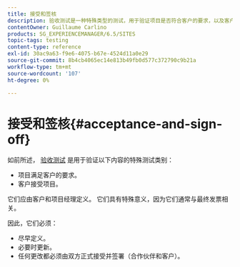 ```yaml
---
title: 接受和签核
description: 验收测试是一种特殊类型的测试，用于验证项目是否符合客户的要求，以及客户是否接受项目
contentOwner: Guillaume Carlino
products: SG_EXPERIENCEMANAGER/6.5/SITES
topic-tags: testing
content-type: reference
exl-id: 30ac9a63-f9e6-4075-b67e-4524d11a0e29
source-git-commit: 8b4cb4065ec14e813b49fb0d577c372790c9b21a
workflow-type: tm+mt
source-wordcount: '107'
ht-degree: 0%

---
```


# 接受和签核{#acceptance-and-sign-off}

如前所述， [验收测试](/help/sites-developing/planning.md) 是用于验证以下内容的特殊测试类别：

* 项目满足客户的要求。
* 客户接受项目。

它们应由客户和项目经理定义。 它们具有特殊意义，因为它们通常与最终发票相关。

因此，它们必须：

* 尽早定义。
* 必要时更新。
* 任何更改都必须由双方正式接受并签署（合作伙伴和客户）。
